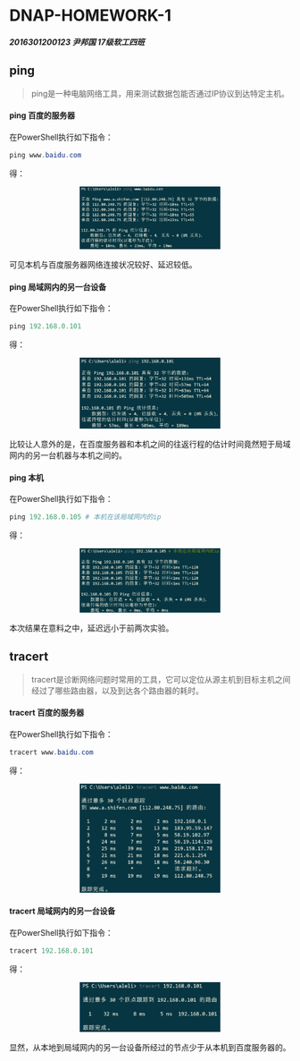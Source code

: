 # DNAP-HOMEWORK-1

##### 2016301200123 尹邦国 17级软工四班

## ping

> ping是一种电脑网络工具，用来测试数据包能否通过IP协议到达特定主机。

#### ping 百度的服务器

在PowerShell执行如下指令：

```powershell
ping www.baidu.com
```

得：

<p align="center">
	<img src="ping_baidu.png" alt="Sample" width="50%" height="50%">
</p>

可见本机与百度服务器网络连接状况较好、延迟较低。

#### ping 局域网内的另一台设备

在PowerShell执行如下指令：

```powershell
ping 192.168.0.101
```

得：

<p align="center">
	<img src="ping_machine_LAN.png" alt="Sample" width="50%" height="50%">
</p>

比较让人意外的是，在百度服务器和本机之间的往返行程的估计时间竟然短于局域网内的另一台机器与本机之间的。

#### ping 本机

在PowerShell执行如下指令：

```powershell
ping 192.168.0.105 # 本机在该局域网内的ip
```

得：

<p align="center">
	<img src="ping_self_LAN.png" alt="Sample" width="50%" height="50%">
</p>

本次结果在意料之中，延迟远小于前两次实验。

## tracert

> tracert是诊断网络问题时常用的工具，它可以定位从源主机到目标主机之间经过了哪些路由器，以及到达各个路由器的耗时。

#### tracert 百度的服务器

在PowerShell执行如下指令：

```powershell
tracert www.baidu.com
```

得：

<p align="center">
	<img src="tracert_baidu.png" alt="Sample" width="50%" height="50%">
</p>

#### tracert 局域网内的另一台设备

在PowerShell执行如下指令：

```powershell
tracert 192.168.0.101
```

得：

<p align="center">
	<img src="tracert_machine_LAN.png" alt="Sample" width="50%" height="50%">
</p>

显然，从本地到局域网内的另一台设备所经过的节点少于从本机到百度服务器的。